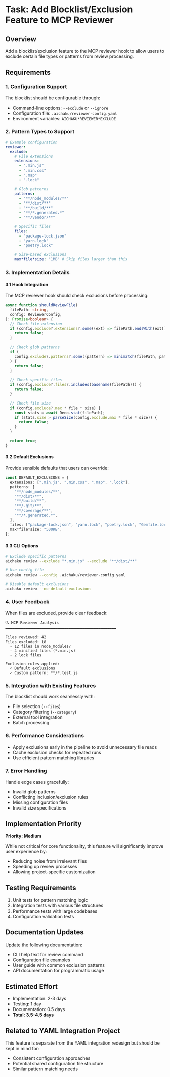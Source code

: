# Task: Add Blocklist/Exclusion Feature to MCP Reviewer

## Overview

Add a blocklist/exclusion feature to the MCP reviewer hook to allow users to
exclude certain file types or patterns from review processing.

## Requirements

### 1. Configuration Support

The blocklist should be configurable through:

- Command-line options: `--exclude` or `--ignore`
- Configuration file: `.aichaku/reviewer-config.yaml`
- Environment variables: `AICHAKU*REVIEWER*EXCLUDE`

### 2. Pattern Types to Support

```yaml
# Example configuration
reviewer:
  exclude:
    # File extensions
    extensions:
      - ".min.js"
      - ".min.css"
      - ".map"
      - ".lock"

    # Glob patterns
    patterns:
      - "**/node_modules/**"
      - "**/dist/**"
      - "**/build/**"
      - "**/*.generated.*"
      - "**/vendor/**"

    # Specific files
    files:
      - "package-lock.json"
      - "yarn.lock"
      - "poetry.lock"

    # Size-based exclusions
    max*file*size: "1MB" # Skip files larger than this
```

### 3. Implementation Details

#### 3.1 Hook Integration

The MCP reviewer hook should check exclusions before processing:

```typescript
async function shouldReviewFile(
  filePath: string,
  config: ReviewerConfig,
): Promise<boolean> {
  // Check file extension
  if (config.exclude?.extensions?.some((ext) => filePath.endsWith(ext))) {
    return false;
  }

  // Check glob patterns
  if (
    config.exclude?.patterns?.some((pattern) => minimatch(filePath, pattern))
  ) {
    return false;
  }

  // Check specific files
  if (config.exclude?.files?.includes(basename(filePath))) {
    return false;
  }

  // Check file size
  if (config.exclude?.max * file * size) {
    const stats = await Deno.stat(filePath);
    if (stats.size > parseSize(config.exclude.max * file * size)) {
      return false;
    }
  }

  return true;
}
```

#### 3.2 Default Exclusions

Provide sensible defaults that users can override:

```typescript
const DEFAULT_EXCLUSIONS = {
  extensions: [".min.js", ".min.css", ".map", ".lock"],
  patterns: [
    "**/node_modules/**",
    "**/dist/**",
    "**/build/**",
    "**/.git/**",
    "**/coverage/**",
    "**/*.generated.*",
  ],
  files: ["package-lock.json", "yarn.lock", "poetry.lock", "Gemfile.lock"],
  max*file*size: "500KB",
};
```

#### 3.3 CLI Options

```bash
# Exclude specific patterns
aichaku review --exclude "*.min.js" --exclude "**/dist/**"

# Use config file
aichaku review --config .aichaku/reviewer-config.yaml

# Disable default exclusions
aichaku review --no-default-exclusions
```

### 4. User Feedback

When files are excluded, provide clear feedback:

```
🔍 MCP Reviewer Analysis
━━━━━━━━━━━━━━━━━━━━━━━━━━━━━━━━━━━━━━━━━━━━━━━━━

Files reviewed: 42
Files excluded: 18
  - 12 files in node_modules/
  - 4 minified files (*.min.js)
  - 2 lock files

Exclusion rules applied:
  ✓ Default exclusions
  ✓ Custom pattern: **/*.test.js
```

### 5. Integration with Existing Features

The blocklist should work seamlessly with:

- File selection (`--files`)
- Category filtering (`--category`)
- External tool integration
- Batch processing

### 6. Performance Considerations

- Apply exclusions early in the pipeline to avoid unnecessary file reads
- Cache exclusion checks for repeated runs
- Use efficient pattern matching libraries

### 7. Error Handling

Handle edge cases gracefully:

- Invalid glob patterns
- Conflicting inclusion/exclusion rules
- Missing configuration files
- Invalid size specifications

## Implementation Priority

**Priority: Medium**

While not critical for core functionality, this feature will significantly
improve user experience by:

- Reducing noise from irrelevant files
- Speeding up review processes
- Allowing project-specific customization

## Testing Requirements

1. Unit tests for pattern matching logic
2. Integration tests with various file structures
3. Performance tests with large codebases
4. Configuration validation tests

## Documentation Updates

Update the following documentation:

- CLI help text for review command
- Configuration file examples
- User guide with common exclusion patterns
- API documentation for programmatic usage

## Estimated Effort

- Implementation: 2-3 days
- Testing: 1 day
- Documentation: 0.5 days
- **Total: 3.5-4.5 days**

## Related to YAML Integration Project

This feature is separate from the YAML integration redesign but should be kept
in mind for:

- Consistent configuration approaches
- Potential shared configuration file structure
- Similar pattern matching needs
